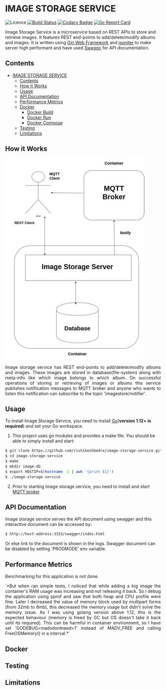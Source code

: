# IMAGE STORAGE SERVICE

![Licence](https://img.shields.io/github/license/rishikeshbedre/image-storage-service)
[![Build Status](https://travis-ci.com/rishikeshbedre/image-storage-service.svg?branch=master)](https://travis-ci.com/rishikeshbedre/image-storage-service)
[![Codacy Badge](https://api.codacy.com/project/badge/Grade/129c09fa009440928ba88410be8d5fd1)](https://app.codacy.com/manual/rishikeshbedre/image-storage-service?utm_source=github.com&utm_medium=referral&utm_content=rishikeshbedre/image-storage-service&utm_campaign=Badge_Grade_Dashboard)
[![Go Report Card](https://goreportcard.com/badge/github.com/rishikeshbedre/image-storage-service)](https://goreportcard.com/report/github.com/rishikeshbedre/image-storage-service)

Image Storage Service is a microservice based on REST APIs to store and retrieve images. It features REST end-points to add/delete/modify albums and images. It is written using [Gin Web Framework](https://github.com/gin-gonic/gin) and [jsoniter](https://github.com/json-iterator/go) to make server high performant and have used [Swaggo](https://github.com/swaggo/swag) for API documentation.

## Contents

- [IMAGE STORAGE SERVICE](#image-storage-service)
  - [Contents](#contents)
  - [How it Works](#how-it-works)
  - [Usage](#usage)
  - [API Documentation](#api-documentation)
  - [Performance Metrics](#performance-metrics)
  - [Docker](#docker)
    - [Docker Build](#docker-build)
    - [Docker Run](#docker-run)
    - [Docker Compose](#docker-compose)
  - [Testing](#testing)
  - [Limitations](#limitations)

## How it Works

![design](https://github.com/rishikeshbedre/image-storage-service/blob/master/extras/design.jpg)

<p align="justify">Image storage service has REST end-points to add/delete/modify albums and images. These images are stored in database(file-system) along with meta-info like which image belongs to which album. On successful operations of storing or retrieving of images or albums this service publishes notification messages to MQTT broker and anyone who wants to listen this notification can subscribe to the topic 'imagestore/notifier'.</p>

## Usage

To install Image Storage Service, you need to install [Go](https://golang.org/)(**version 1.12+ is required**) and set your Go workspace.

1. This project uses go modules and provides a make file. You should be able to simply install and start:

```sh
$ git clone https://github.com/rishikeshbedre/image-storage-service.git
$ cd image-storage-service
$ make
$ mkdir image-db
$ export HOSTIP=$(hostname -I | awk '{print $1}')
$ ./image-storage-service
```

2. Prior to starting image storage service, you need to install and start [MQTT broker](https://mosquitto.org/blog/2013/01/mosquitto-debian-repository/)

## API Documentation

Image storage service serves the API document using swagger and this interactive document can be accessed by:

```sh
$ http://host-address:3333/swagger/index.html
```

Or else link to the document is shown in the logs. Swagger document can be disabled by setting 'PRODMODE' env variable.

## Performance Metrics

Benchmarking for this application is not done.

<p align="justify">`*But when ran simple tests, I noticed that while adding a big image the container's RAM usage was increasing and not releasing it back. So I debug the application using pprof and saw that both heap and CPU profile were fine. Later I decreased the value of memory block used by multipart forms (from 32mb to 8mb), this decreased the memory usage but didn't solve the memory issue. As I was using golang version above 1.12, this is the expected behaviour (memory is freed by GC but OS doesn't take it back until its required). This can be harmful in container environment, so I have set 'GODEBUG=madvdontneed=1' instead of MADV_FREE and calling FreeOSMemory() in a interval.*`</p>

## Docker

## Testing

## Limitations